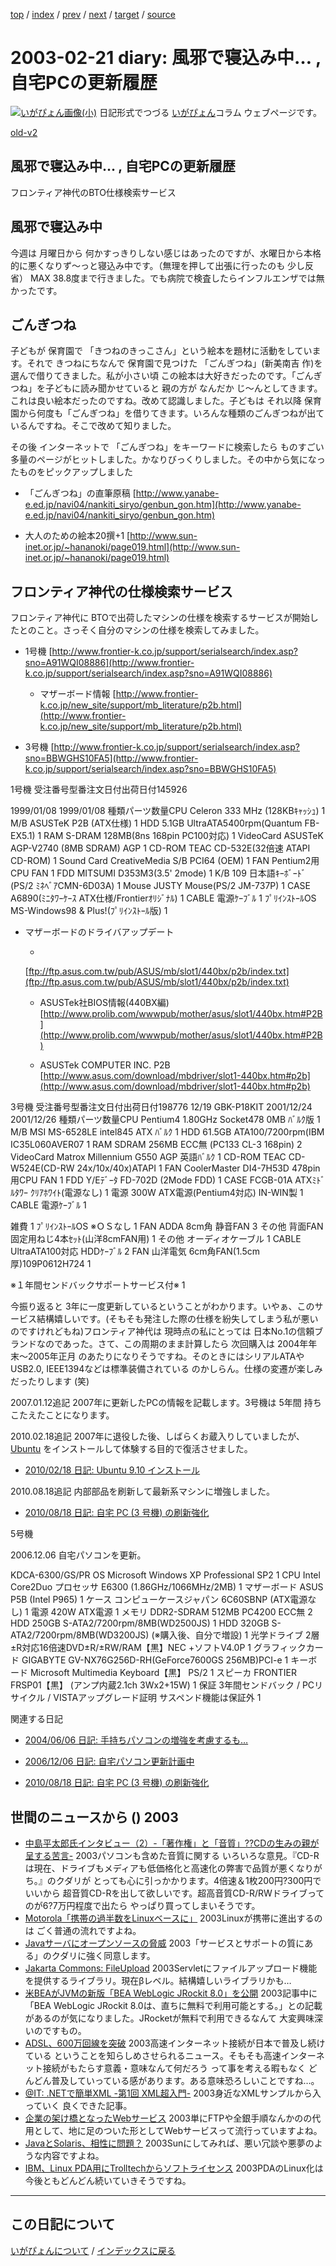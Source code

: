 [top](https://igapyon.github.io/diary/) 
 / [index](https://igapyon.github.io/diary/2003/index.html) 
 / [prev](https://igapyon.github.io/diary/2003/ig030222.html) 
 / [next](https://igapyon.github.io/diary/2003/ig030213.html) 
 / [target](https://igapyon.github.io/diary/2003/ig030221.html) 
 / [source](https://github.com/igapyon/diary/blob/gh-pages/2003/ig030221.html.src.md) 

2003-02-21 diary: 風邪で寝込み中… , 自宅PCの更新履歴
=====================================================================================================
[![いがぴょん画像(小)](https://igapyon.github.io/diary/images/iga200306s.jpg "いがぴょん")](https://igapyon.github.io/diary/memo/memoigapyon.html) 日記形式でつづる [いがぴょん](https://igapyon.github.io/diary/memo/memoigapyon.html)コラム ウェブページです。

[old-v2](ig030221-orig.html)

## 風邪で寝込み中… , 自宅PCの更新履歴

フロンティア神代のBTO仕様検索サービス


## 風邪で寝込み中

今週は 月曜日から 何かすっきりしない感じはあったのですが、水曜日から本格的に悪くなりず～っと寝込み中です。（無理を押して出張に行ったのも 少し反省）
MAX 38.8度まで行きました。でも病院で検査したらインフルエンザでは無かったです。

## ごんぎつね

子どもが 保育園で 「きつねのきっこさん」という絵本を題材に活動をしています。それで きつねにちなんで 保育園で見つけた 「ごんぎつね」(新美南吉 作)を選んで借りてきました。私が小さい頃 この絵本は大好きだったのです。「ごんぎつね」を子どもに読み聞かせていると 親の方が なんだか じ～んとしてきます。これは良い絵本だったのですね。改めて認識しました。子どもは それ以降 保育園から何度も「ごんぎつね」を借りてきます。いろんな種類のごんぎつねが出ているんですね。そこで改めて知りました。

その後 インターネットで 「ごんぎつね」をキーワードに検索したら ものすごい多量のページがヒットしました。かなりびっくりしました。その中から気になったものをピックアップしました

* 「ごんぎつね」の直筆原稿
  [http://www.yanabe-e.ed.jp/navi04/nankiti_siryo/genbun_gon.htm](http://www.yanabe-e.ed.jp/navi04/nankiti_siryo/genbun_gon.htm)
  
* 大人のための絵本20撰+1
  [http://www.sun-inet.or.jp/~hananoki/page019.html](http://www.sun-inet.or.jp/~hananoki/page019.html)

## フロンティア神代の仕様検索サービス

フロンティア神代に BTOで出荷したマシンの仕様を検索するサービスが開始したとのこと。さっそく自分のマシンの仕様を検索してみました。

* 1号機
  [http://www.frontier-k.co.jp/support/serialsearch/index.asp?sno=A91WQI08886](http://www.frontier-k.co.jp/support/serialsearch/index.asp?sno=A91WQI08886)
  
  * マザーボード情報
    [http://www.frontier-k.co.jp/new_site/support/mb_literature/p2b.html](http://www.frontier-k.co.jp/new_site/support/mb_literature/p2b.html)
  

  
* 3号機
  [http://www.frontier-k.co.jp/support/serialsearch/index.asp?sno=BBWGHS10FA5](http://www.frontier-k.co.jp/support/serialsearch/index.asp?sno=BBWGHS10FA5)

1号機
受注番号型番注文日付出荷日付145926

1999/01/08
1999/01/08
種類パーツ数量CPU
Celeron 333 MHz (128KBｷｬｯｼｭ)
1
M/B
ASUSTeK P2B (ATX仕様)
1
HDD
5.1GB UltraATA5400rpm(Quantum FB-EX5.1)
1
RAM
S-DRAM 128MB(8ns 168pin PC100対応)
1
VideoCard
ASUSTeK AGP-V2740 (8MB SDRAM) AGP
1
CD-ROM
TEAC CD-532E(32倍速 ATAPI CD-ROM)
1
Sound Card
CreativeMedia S/B PCI64 (OEM)
1
FAN
Pentium2用 CPU FAN
1
FDD
MITSUMI D353M3(3.5' 2mode)
1
K/B
109 日本語ｷｰﾎﾞｰﾄﾞ(PS/2 ﾐﾈﾍﾞｱCMN-6D03A)
1
Mouse
JUSTY Mouse(PS/2 JM-737P)
1
CASE
A6890(ﾐﾆﾀﾜｰｹｰｽ ATX仕様/Frontierｵﾘｼﾞﾅﾙ)
1
CABLE
電源ｹｰﾌﾞﾙ
1
ﾌﾟﾘｲﾝｽﾄｰﾙOS
MS-Windows98 & Plus!(ﾌﾟﾘｲﾝｽﾄｰﾙ版)
1

* マザーボードのドライバアップデート
  
  * 
  [ftp://ftp.asus.com.tw/pub/ASUS/mb/slot1/440bx/p2b/index.txt](ftp://ftp.asus.com.tw/pub/ASUS/mb/slot1/440bx/p2b/index.txt)
    
  * ASUSTek社BIOS情報(440BX編)
  [http://www.prolib.com/wwwpub/mother/asus/slot1/440bx.htm#P2B](http://www.prolib.com/wwwpub/mother/asus/slot1/440bx.htm#P2B)
    
  * ASUSTek COMPUTER INC. P2B
  [http://www.asus.com/download/mbdriver/slot1-440bx.htm#p2b](http://www.asus.com/download/mbdriver/slot1-440bx.htm#p2b)
  

3号機
受注番号型番注文日付出荷日付198776
12/19 GBK-P18KIT
2001/12/24
2001/12/26
種類パーツ数量CPU
Pentium4 1.80GHz Socket478 0MB ﾊﾞﾙｸ版
1
M/B
MSI MS-6528LE intel845 ATX ﾊﾞﾙｸ
1
HDD
61.5GB ATA100/7200rpm(IBM IC35L060AVER07
1
RAM
SDRAM 256MB ECC無 (PC133 CL-3 168pin)
2
VideoCard
Matrox Millennium G550 AGP 英語ﾊﾞﾙｸ
1
CD-ROM
TEAC CD-W524E(CD-RW 24x/10x/40x)ATAPI
1
FAN
CoolerMaster DI4-7H53D 478pin用CPU FAN
1
FDD
Y/Eﾃﾞｰﾀ FD-702D (2Mode FDD)
1
CASE
FCGB-01A ATXﾐﾄﾞﾙﾀﾜｰ ｸﾘｱﾎﾜｲﾄ(電源なし)
1
電源
300W ATX電源(Pentium4対応) IN-WIN製
1
CABLE
電源ｹｰﾌﾞﾙ
1

雑費
1
ﾌﾟﾘｲﾝｽﾄｰﾙOS
※ＯＳなし
1
FAN
ADDA 8cm角 静音FAN
3
その他
背面FAN固定用ねじ4本ｾｯﾄ(山洋8cmFAN用)
1
その他
オーディオケーブル
1
CABLE
UltraATA100対応 HDDｹｰﾌﾞﾙ
2
FAN
山洋電気 6cm角FAN(1.5cm厚)109P0612H724
1

※１年間センドバックサポートサービス付※
1

今振り返ると 3年に一度更新しているということがわかります。いやぁ、このサービス結構嬉しいです。(そもそも発注した際の仕様を紛失してしまう私が悪いのですけれどもね)フロンティア神代は 現時点の私にとっては 日本No.1の信頼ブランドなのであった。さて、この周期のまま計算したら 次回購入は 2004年年末～2005年正月 のあたりになりそうですね。そのときにはシリアルATAやUSB2.0, IEEE1394などは標準装備されている のかしらん。仕様の変遷が楽しみだったりします
(笑)

2007.01.12追記 2007年に更新したPCの情報を記載します。3号機は 5年間 持ちこたえたことになります。

2010.02.18追記 2007年に退役した後、しばらくお蔵入りしていましたが、[Ubuntu](http://www.igapyon.jp/igapyon/diary/keyword/ubuntu.html) をインストールして体験する目的で復活させました。

* [2010/02/18 日記: Ubuntu 9.10 インストール](../2010/ig100218.html)

2010.08.18追記 内部部品を刷新して最新系マシンに増強しました。

* [2010/08/18 日記: 自宅 PC (3 号機) の刷新強化](../2010/ig100818.html)

5号機

2006.12.06 自宅パソコンを更新。

KDCA-6300/GS/PR
OS
Microsoft Windows XP Professional SP2
1
CPU
Intel Core2Duo プロセッサ E6300 (1.86GHz/1066MHz/2MB)
1
マザーボード
ASUS P5B (Intel P965)
1
ケース
コンピューケースジャパン 6C60SBNP (ATX電源なし)
1
電源
420W ATX電源
1
メモリ
DDR2-SDRAM 512MB PC4200 ECC無
2
HDD
250GB S-ATA2/7200rpm/8MB(WD2500JS)
1
HDD
320GB S-ATA2/7200rpm/8MB(WD3200JS) (※購入後、自分で増設)
1
光学ドライブ
2層±R対応16倍速DVD±R/±RW/RAM【黒】NEC +ソフトV4.0P
1
グラフィックカード
GIGABYTE GV-NX76G256D-RH(GeForce7600GS 256MB)PCI-e
1
キーボード
Microsoft Multimedia Keyboard【黒】 PS/2
1
スピーカ
FRONTIER FRSP01【黒】 (アンプ内蔵2.1ch 3Wx2+15W)
1
保証
3年間センドバック / PCリサイクル / VISTAアップグレード証明
      サスペンド機能は保証外
1

関連する日記

* [2004/06/06 日記: 手持ちパソコンの増強を考慮するも…](../2004/ig040606.html)
  
* [2006/12/06 日記: 自宅パソコン更新計画中](../2006/ig061206.html)
  
* [2010/08/18 日記: 自宅 PC (3 号機) の刷新強化](../2010/ig100818.html)

## 世間のニュースから () 2003

* [中島平太郎氏インタビュー（2）-「著作権」と「音質」??CDの生みの親が呈する苦言-](http://www.zdnet.co.jp/news/0302/13/nj00_nakajima2.html)  2003パソコンも含めた音質に関する いろいろな意見。『CD-Rは現在、ドライブもメディアも低価格化と高速化の弊害で品質が悪くなりがち。』のクダリが とっても心に引っかかります。4倍速＆1枚200円?300円でいいから 超音質CD-Rを出して欲しいです。超高音質CD-R/RWドライブってのが6?7万円程度で出たら やっぱり買ってしまいそうです。
* [Motorola「携帯の過半数をLinuxベースに」](http://www.zdnet.co.jp/news/0302/14/nebt_20.html)  2003Linuxが携帯に進出するのは ごく普通の流れですよね。
* [Javaサーバにオープンソースの脅威](http://www.zdnet.co.jp/news/0302/15/nebt_01.html)  2003「サービスとサポートの質にある」のクダリに強く同意します。
* [Jakarta Commons: FileUpload](http://jakarta.apache.org/commons/fileupload/)  2003Servletにファイルアップロード機能を提供するライブラリ。現在βレベル。結構嬉しいライブラリかも…
* [米BEAがJVMの新版「BEA WebLogic JRockit 8.0」を公開](http://biztech.nikkeibp.co.jp/wcs/leaf/CID/onair/biztech/comp/231915)  2003記事中に「BEA WebLogic JRockit 8.0は、直ちに無料で利用可能とする。」との記載があるのが気になりました。JRocketが無料で利用できるなんて 大変興味深いのですもの。
* [ADSL、600万回線を突破](http://www.zdnet.co.jp/broadband/0302/12/lp07.html)  2003高速インターネット接続が日本で普及し続けている ということを知らしめさせられるニュース。そもそも高速インターネット接続がもたらす意義・意味なんて何だろう って事を考える暇もなく どんどん普及していっている感があります。ある意味恐ろしいことですね…。
* [@IT: .NETで簡単XML -第1回 XML超入門-](http://www.atmarkit.co.jp/fdotnet/easyxml/easyxml01/easyxml01_01.html)  2003身近なXMLサンプルから入っていく 良くできた記事。
* [企業の架け橋となったWebサービス](http://japan.cnet.com/news/special/story/0,2000047679,20052275,00.htm)  2003単にFTPや全銀手順なんかのの代用として、地に足のついた形としてWebサービスって流行っていますよね。
* [JavaとSolaris、相性に問題？](http://www.zdnet.co.jp/news/0302/14/nebt_08.html)  2003Sunにしてみれば、悪い冗談や悪夢のような内容ですよね。
* [IBM、Linux PDA用にTrolltechからソフトライセンス](http://www.zdnet.co.jp/news/0302/15/nebt_11.html)  2003PDAのLinux化は 今後ともどんどん続いていきそうですね。

----------------------------------------------------------------------------------------------------

## この日記について
[いがぴょんについて](https://igapyon.github.io/diary/memo/memoigapyon.html) / [インデックスに戻る](https://igapyon.github.io/diary/idxall.html)
